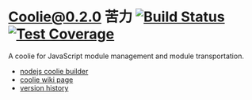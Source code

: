 # Coolie@0.2.0 苦力 [![Build Status][travis-img]][travis-url] [![Test Coverage][coverage-img]][coverage-url]

A coolie for JavaScript module management and module transportation.



- [nodejs coolie builder](https://github.com/cloudcome/nodejs-coolie)
- [coolie wiki page](https://github.com/cloudcome/coolie/wiki)
- [version history](https://github.com/cloudcome/coolie/blob/master/version.md)



[travis-img]: https://travis-ci.org/cloudcome/coolie.svg?branch=master
[travis-url]: https://travis-ci.org/cloudcome/coolie
[coverage-img]: https://img.shields.io/coveralls/cloudcome/coolie.svg?style=flat
[coverage-url]: https://coveralls.io/r/cloudcome/coolie?branch=master